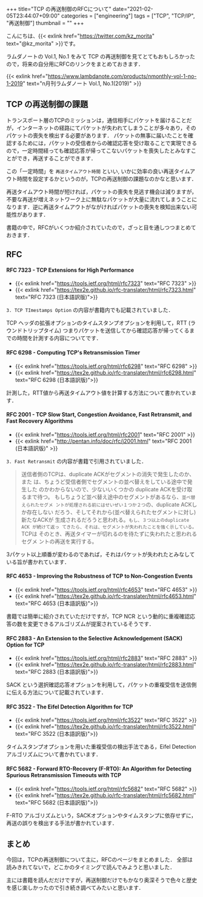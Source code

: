 +++
title="TCP の再送制御のRFCについて"
date="2021-02-05T23:44:07+09:00"
categories = ["engineering"]
tags = ["TCP", "TCP/IP", "再送制御"]
thumbnail = ""
+++

こんにちは、{{< exlink href="https://twitter.com/kz_morita" text="@kz_morita" >}}です。

ラムダノートの Vol.1, No.1 をみて TCP の再送制御を見てとてもおもしろかったので，将来の自分用にRFCのリンクをまとめておきます．

{{< exlink href="https://www.lambdanote.com/products/nmonthly-vol-1-no-1-2019" text="n月刊ラムダノート Vol.1, No.1(2019)" >}}

## TCP の再送制御の課題

トランスポート層のTCPのミッションは，通信相手にパケットを届けることだが，インターネットの経路にてパケットが失われてしまうことが多々あり，そのパケットの喪失を検出する必要があります．
パケットの無事に届いたことを確認するためには，パケットの受信者からの確認応答を受け取ることで実現できるので，一定時間経っても確認応答が帰ってこないパケットを喪失したとみなすことができ，再送することができます．

この「一定時間」を `再送タイムアウト時間` といい, いかに効率の良い再送タイムアウト時間を設定するかというのが，TCPの再送制御の課題なのかなと思います．

再送タイムアウト時間が短ければ，パケットの喪失を見逃す機会は減りますが，不要な再送が増えネットワーク上に無駄なパケットが大量に流れてしまうことになります．逆に再送タイムアウトがながければパケットの喪失を検知出来ない可能性があります．

書籍の中で，RFCがいくつか紹介されていたので，ざっと目を通しつつまとめておきます．

## RFC

#### RFC 7323 - TCP Extensions for High Performance
- {{< exlink href="https://tools.ietf.org/html/rfc7323" text="RFC 7323" >}}
- {{< exlink href="https://tex2e.github.io/rfc-translater/html/rfc7323.html" text="RFC 7323 (日本語訳版)">}}

`3. TCP TImestamps Option` の内容が書籍内でも記載されていました．

TCP ヘッダの拡張オプションのタイムスタンプオプションを利用して，RTT (ラウンドトリップタイム) つまりパケットを送信してから確認応答が帰ってくるまでの時間を計測する内容についてです．

#### RFC 6298 - Computing TCP's Retransmission Timer
- {{< exlink href="https://tools.ietf.org/html/rfc6298" text="RFC 6298" >}}
- {{< exlink href="https://tex2e.github.io/rfc-translater/html/rfc6298.html" text="RFC 6298 (日本語訳版)">}}

計測した，RTT値から再送タイムアウト値を計算する方法について書かれています．

#### RFC 2001 - TCP Slow Start, Congestion Avoidance, Fast Retransmit, and Fast Recovery Algorithms
- {{< exlink href="https://tools.ietf.org/html/rfc2001" text="RFC 2001" >}}
- {{< exlink href="http://pentan.info/doc/rfc/j2001.html" text="RFC 2001 (日本語訳版)" >}}

`3. Fast Retransmit` の内容が書籍で引用されていました．

> 送信者側のTCPは、duplicate ACKがセグメントの消失で発生したのか、また
は、ちょうど受信者側でセグメントの並べ替えをしている途中で発生した
のかわからないので、少ないいくつかの duplicate ACKを受け取るまで待つ。
もしちょうど並べ替え途中のセグメントがあるなら、`並べ替えられたセグメ
ントが処理される前にはせいぜい１つか２つ`の、duplicate ACKしか存在しない
だろう、そしてそれから(並べ替えられたセグメントに対し)新たなACKが
生成されるだろうと思われる。`もし、３つ以上のduplicate ACK が続けて返っ
てきたら、それは、セグメントが失われたことを強く示している。`TCPは
そのとき、再送タイマーが切れるのを待たずに失われたと思われるセグメ
ントの再送を実行する。

3パケット以上順番が変わるのであれば，それはパケットが失われたとみなしている旨が書かれています．

#### RFC 4653 - Improving the Robustness of TCP to Non-Congestion Events

- {{< exlink href="https://tools.ietf.org/html/rfc4653" text="RFC 4653" >}}
- {{< exlink href="https://tex2e.github.io/rfc-translater/html/rfc4653.html" text="RFC 4653 (日本語訳版)">}}

書籍では簡単に紹介されていただけですが，TCP NCR という動的に重複確認応答の数を変更できるアルゴリズムが提案されているそうです．

#### RFC 2883 - An Extension to the Selective Acknowledgement (SACK) Option for TCP
- {{< exlink href="https://tools.ietf.org/html/rfc2883" text="RFC 2883" >}}
- {{< exlink href="https://tex2e.github.io/rfc-translater/html/rfc2883.html" text="RFC 2883 (日本語訳版)">}}

SACK という選択確認応答オプションを利用して，パケットの重複受信を送信側に伝える方法について記載されています．

#### RFC 3522 - The Eifel Detection Algorithm for TCP
- {{< exlink href="https://tools.ietf.org/html/rfc3522" text="RFC 3522" >}}
- {{< exlink href="https://tex2e.github.io/rfc-translater/html/rfc3522.html" text="RFC 3522 (日本語訳版)">}}

タイムスタンプオプションを用いた重複受信の検出手法である，Eifel Detection アルゴリズムについて書かれています．

#### RFC 5682 - Forward RTO-Recovery (F-RTO): An Algorithm for Detecting Spurious Retransmission Timeouts with TCP
- {{< exlink href="https://tools.ietf.org/html/rfc5682" text="RFC 5682" >}}
- {{< exlink href="https://tex2e.github.io/rfc-translater/html/rfc5682.html" text="RFC 5682 (日本語訳版)">}}

F-RTO アルゴリズムという，SACKオプションやタイムスタンプに依存せずに，再送の誤りを検出する手法が書かれています．

## まとめ

今回は，TCPの再送制御について主に，RFCのページをまとめました．
全部は読みきれてないで，どこかのタイミングで読んでみようと思いました．

主には書籍を読んだだけですが，再送制御だけでもかなり奥深そうで色々と歴史を感じ楽しかったので引き続き調べてみたいと思います．
